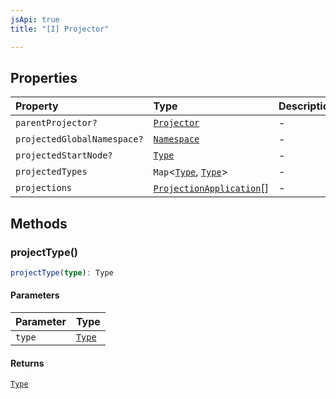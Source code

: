 ```yaml
---
jsApi: true
title: "[I] Projector"

---
```

## Properties

| Property | Type | Description |
| :------ | :------ | :------ |
| `parentProjector?` | [`Projector`](Projector.md) | - |
| `projectedGlobalNamespace?` | [`Namespace`](Namespace.md) | - |
| `projectedStartNode?` | [`Type`](../type-aliases/Type.md) | - |
| `projectedTypes` | `Map`<[`Type`](../type-aliases/Type.md), [`Type`](../type-aliases/Type.md)\> | - |
| `projections` | [`ProjectionApplication`](ProjectionApplication.md)[] | - |

## Methods

### projectType()

```ts
projectType(type): Type
```

#### Parameters

| Parameter | Type |
| :------ | :------ |
| `type` | [`Type`](../type-aliases/Type.md) |

#### Returns

[`Type`](../type-aliases/Type.md)

